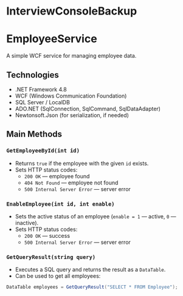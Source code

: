 # InterviewConsoleBackup

# EmployeeService
A simple WCF service for managing employee data.

## Technologies
- .NET Framework 4.8
- WCF (Windows Communication Foundation)
- SQL Server / LocalDB
- ADO.NET (SqlConnection, SqlCommand, SqlDataAdapter)
- Newtonsoft.Json (for serialization, if needed)

## Main Methods

### `GetEmployeeById(int id)`
- Returns `true` if the employee with the given `id` exists.
- Sets HTTP status codes:
  - `200 OK` — employee found
  - `404 Not Found` — employee not found
  - `500 Internal Server Error` — server error

### `EnableEmployee(int id, int enable)`
- Sets the active status of an employee (`enable = 1` — active, `0` — inactive).
- Sets HTTP status codes:
  - `200 OK` — success
  - `500 Internal Server Error` — server error

### `GetQueryResult(string query)`
- Executes a SQL query and returns the result as a `DataTable`.
- Can be used to get all employees:
```csharp
DataTable employees = GetQueryResult("SELECT * FROM Employee");
